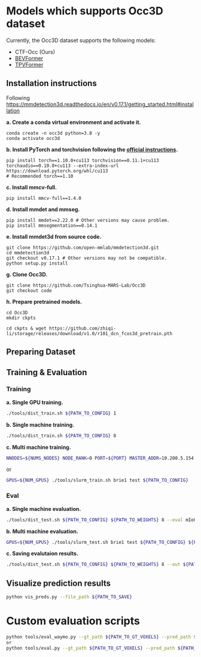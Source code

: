 # Models which supports Occ3D dataset

Currently, the Occ3D dataset supports the following models:

 - CTF-Occ (Ours)
 - [BEVFormer](https://github.com/fundamentalvision/BEVFormer)
 - [TPVFormer](https://github.com/wzzheng/TPVFormer)

## Installation instructions

Following https://mmdetection3d.readthedocs.io/en/v0.17.1/getting_started.html#installation

**a. Create a conda virtual environment and activate it.**
```shell
conda create -n occ3d python=3.8 -y
conda activate occ3d
```

**b. Install PyTorch and torchvision following the [official instructions](https://pytorch.org/).**
```shell
pip install torch==1.10.0+cu113 torchvision==0.11.1+cu113 torchaudio==0.10.0+cu113 --extra-index-url https://download.pytorch.org/whl/cu113
# Recommended torch==1.10
```

**c. Install mmcv-full.**
```shell
pip install mmcv-full==1.4.0
```

**d. Install mmdet and mmseg.**
```shell
pip install mmdet==2.22.0 # Other versions may cause problem.
pip install mmsegmentation==0.14.1
```

**e. Install mmdet3d from source code.**
```shell
git clone https://github.com/open-mmlab/mmdetection3d.git
cd mmdetection3d
git checkout v0.17.1 # Other versions may not be compatible.
python setup.py install
```
**g. Clone Occ3D.**
```
git clone https://github.com/Tsinghua-MARS-Lab/Occ3D
git checkout code
```

**h. Prepare pretrained models.**
```shell
cd Occ3D
mkdir ckpts

cd ckpts & wget https://github.com/zhiqi-li/storage/releases/download/v1.0/r101_dcn_fcos3d_pretrain.pth
```

## Preparing Dataset

## Training & Evaluation

### Training

**a. Single GPU training.**
```sh 
./tools/dist_train.sh ${PATH_TO_CONFIG} 1
```
**b. Single machine training.**
```sh 
./tools/dist_train.sh ${PATH_TO_CONFIG} 8
```
**c. Multi machine training.**
```sh 
NNODES=${NUMS_NODES} NODE_RANK=0 PORT=${PORT} MASTER_ADDR=10.200.5.154 ./tools/my_dist_train.sh ${PATH_TO_CONFIG} 8
```
or
```sh
GPUS=${NUM_GPUS} ./tools/slurm_train.sh brie1 test ${PATH_TO_CONFIG}
```

### Eval
**a. Single machine evaluation.**
```sh
./tools/dist_test.sh ${PATH_TO_CONFIG} ${PATH_TO_WEIGHTS} 8 --eval mIoU
```
**b. Multi machine evaluation.**
```sh
GPUS=${NUM_GPUS} ./tools/slurm_test.sh brie1 test ${PATH_TO_CONFIG} ${PATH_TO_WEIGHTS} --eval mIoU
```

**c. Saving evalutaion results.**
```sh
./tools/dist_test.sh ${PATH_TO_CONFIG} ${PATH_TO_WEIGHTS} 8 --out ${PATH_TO_SAVE}
```



## Visualize prediction results
```sh
python vis_preds.py --file_path ${PATH_TO_SAVE}
```

# Custom evaluation scripts
```sh
python tools/eval_waymo.py --gt_path ${PATH_TO_GT_VOXELS} --pred_path ${PATH_TO_PRED_VOXELS} # waymo
or 
python tools/eval.py --gt_path ${PATH_TO_GT_VOXELS} --pred_path ${PATH_TO_PRED_VOXELS} # nuscene
```

